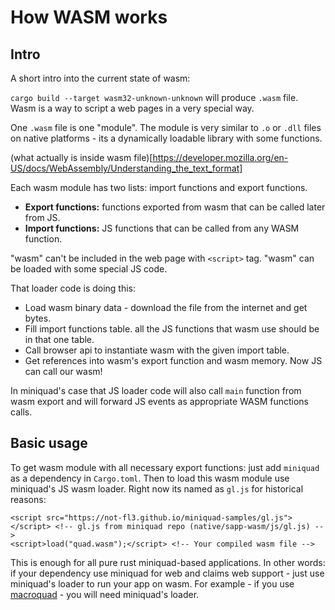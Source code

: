 # How WASM works

## Intro

A short intro into the current state of wasm:

`cargo build --target wasm32-unknown-unknown` will produce `.wasm` file. Wasm is a way to script a web pages in a very special way.

One `.wasm` file is one "module". The module is very similar to `.o` or `.dll` files on native platforms - its a dynamically loadable library with some functions.

(what actually is inside wasm file)[https://developer.mozilla.org/en-US/docs/WebAssembly/Understanding_the_text_format]

Each wasm module has two lists: import functions and export functions. 
* **Export functions:** functions exported from wasm that can be called later from JS. 
* **Import functions:** JS functions that can be called from any WASM function.

"wasm" can't be included in the web page with `<script>` tag. "wasm" can be loaded with some special JS code. 

That loader code is doing this:
- Load wasm binary data - download the file from the internet and get bytes.
- Fill import functions table. all the JS functions that wasm use should be in that one table.
- Call browser api to instantiate wasm with the given import table.
- Get references into wasm's export function and wasm memory. Now JS can call our wasm!

In miniquad's case that JS loader code will also call `main` function from wasm export and will forward JS events as appropriate WASM functions calls.


## Basic usage

To get wasm module with all necessary export functions: just add `miniquad` as a dependency in `Cargo.toml`. Then to load this wasm module use miniquad's JS wasm loader. Right now its named as `gl.js` for historical reasons:
```
<script src="https://not-fl3.github.io/miniquad-samples/gl.js"></script> <!-- gl.js from miniquad repo (native/sapp-wasm/js/gl.js) -->
<script>load("quad.wasm");</script> <!-- Your compiled wasm file -->
```

This is enough for all pure rust miniquad-based applications. In other words: if your dependency use miniquad for web and claims web support - just use miniquad's loader to run your app on wasm. For example - if you use [macroquad](https://github.com/not-fl3/macroquad) - you will need miniquad's loader.
